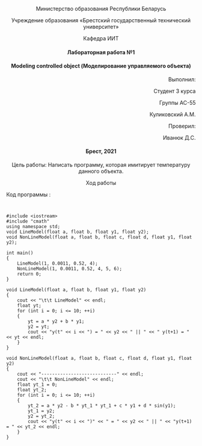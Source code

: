 <p align="center"> Министерство образования Республики Беларусь </p>
<p align="center"> Учреждение образования «Брестский государственный технический университет»</p>
<p align="center"> Кафедра ИИТ</p>










#### <p align="center">Лабораторная работа №1</p>
#### <p align="center">Modeling controlled object (Моделирование управляемого объекта)</p>









<p align="right" >Выполнил: </p>
<p align="right" >Студент 3 курса</p>
<p align="right" >Группы АС-55</p>
<p align="right" >Куликовский А.М.</p>
<p align="right" >Проверил:</p>
<p align="right" >Иванюк Д.С.</p>








#### <p align="center">Брест, 2021</p>









<p align="center">Цель работы: Написать программу, которая имитирует температуру данного объекта.</p>

<p align="center">Ход работы </p>

Код программы :
```


#include <iostream>
#include "cmath"
using namespace std;
void LineModel(float a, float b, float y1, float y2);
void NonLineModel(float a, float b, float c, float d, float y1, float y2);

int main()
{
	LineModel(1, 0.0011, 0.52, 4);
	NonLineModel(1, 0.0011, 0.52, 4, 5, 6);
	return 0;
}

void LineModel(float a, float b, float y1, float y2)
{
	cout << "\t\t LineModel" << endl;
	float yt;
	for (int i = 0; i <= 10; ++i)
	{
		yt = a * y2 + b * y1;
		y2 = yt;
		cout << "y(t" << i << ") = " << y2 << " || " << " y(t+1) = " << yt << endl;
	}
}

void NonLineModel(float a, float b, float c, float d, float y1, float y2)
{
	cout << "----------------------------" << endl;
	cout << "\t\t NonLineModel" << endl;
	float yt_1 = 0;
	float yt_2;
	for (int i = 0; i <= 10; ++i)
	{
		yt_2 = a * y2 - b * yt_1 * yt_1 + c * y1 + d * sin(y1);
		yt_1 = y2;
		y2 = yt_2;
		cout << "y(t" << i << ")" << " = " << y2 << " || " << "y(t+1) = " << yt_2 << endl;
	}
}
